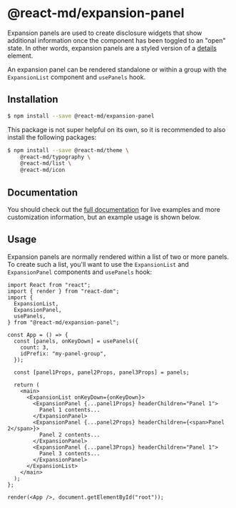 # @react-md/expansion-panel

Expansion panels are used to create disclosure widgets that show additional
information once the component has been toggled to an "open" state. In other
words, expansion panels are a styled version of a
[details](https://developer.mozilla.org/en-US/docs/Web/HTML/Element/details)
element.

An expansion panel can be rendered standalone or within a group with the
`ExpansionList` component and `usePanels` hook.

## Installation

```sh
$ npm install --save @react-md/expansion-panel
```

This package is not super helpful on its own, so it is recommended to also
install the following packages:

```sh
$ npm install --save @react-md/theme \
    @react-md/typography \
    @react-md/list \
    @react-md/icon
```

<!-- DOCS_REMOVE -->

## Documentation

You should check out the
[full documentation](https://react-md.dev/packages/expansion-panel/demos) for
live examples and more customization information, but an example usage is shown
below.

<!-- DOCS_REMOVE_END -->

## Usage

Expansion panels are normally rendered within a list of two or more panels. To
create such a list, you'll want to use the `ExpansionList` and `ExpansionPanel`
components and `usePanels` hook:

```tsx
import React from "react";
import { render } from "react-dom";
import {
  ExpansionList,
  ExpansionPanel,
  usePanels,
} from "@react-md/expansion-panel";

const App = () => {
  const [panels, onKeyDown] = usePanels({
    count: 3,
    idPrefix: "my-panel-group",
  });

  const [panel1Props, panel2Props, panel3Props] = panels;

  return (
    <main>
      <ExpansionList onKeyDown={onKeyDown}>
        <ExpansionPanel {...panel1Props} headerChildren="Panel 1">
          Panel 1 contents...
        </ExpansionPanel>
        <ExpansionPanel {...panel2Props} headerChildren={<span>Panel 2</span>}>
          Panel 2 contents...
        </ExpansionPanel>
        <ExpansionPanel {...panel3Props} headerChildren="Panel 1">
          Panel 3 contents...
        </ExpansionPanel>
      </ExpansionList>
    </main>
  );
};

render(<App />, document.getElementById("root"));
```

